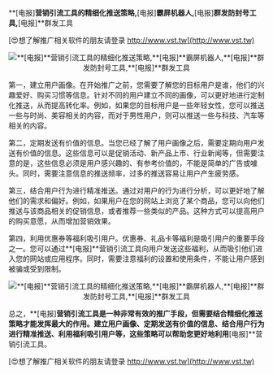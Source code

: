 **[电报]**营销引流工具的精细化推送策略,**[电报]**霸屏机器人,**[电报]**群发防封号工具,**[电报]**群发工具

[😍想了解推广相关软件的朋友请登录 http://www.vst.tw](http://www.vst.tw)

 <center><img src="https://vst.tw/MP4/tuiguang/png/7.png" alt="**[电报]**营销引流工具的精细化推送策略,**[电报]**霸屏机器人,**[电报]**群发防封号工具,**[电报]**群发工具"></center>

第一，建立用户画像。在开始推广之前，您需要了解您的目标用户是谁，他们的兴趣爱好、购买习惯等信息。针对不同的用户建立不同的画像，可以更好地进行定制化推送，从而提高转化率。例如，如果您的目标用户是一些年轻女性，您可以推送一些与时尚、美容相关的内容，而对于男性用户，则可以推送一些与科技、汽车等相关的内容。

第二，定期发送有价值的信息。当您已经了解了用户画像之后，需要定期向用户发送有价值的信息。这些信息可以是促销活动、新产品上市、行业新闻等，但需要注意的是，这些信息必须是用户感兴趣的、有参考价值的，不能是简单的广告或噱头。同时，需要注意信息的推送频率，过多的推送容易让用户产生疲劳感。

第三，结合用户行为进行精准推送。通过对用户的行为进行分析，可以更好地了解他们的需求和偏好。例如，如果用户在您的网站上浏览了某个商品，您可以向他们推送与该商品相关的促销信息，或者推荐一些类似的产品。这种方式可以提高用户的购买意愿，从而增加营销效果。

第四，利用优惠券等福利吸引用户。优惠券、礼品卡等福利是吸引用户的重要手段之一。您可以通过**[电报]**营销引流工具向用户发送这些福利，从而吸引他们进入您的网站或应用程序。同时，需要注意福利的设置和使用条件，不能让用户感到被骗或受到限制。

 <center><img src="https://vst.tw/MP4/tuiguang/png/4.png" alt="**[电报]**营销引流工具的精细化推送策略,**[电报]**霸屏机器人,**[电报]**群发防封号工具,**[电报]**群发工具"></center>

总之，**[电报]**营销引流工具是一种非常有效的推广手段，但需要结合精细化推送策略才能发挥最大的作用。建立用户画像、定期发送有价值的信息、结合用户行为进行精准推送、利用福利吸引用户等，这些策略可以帮助您更好地利用**[电报]**营销引流工具。

[😍想了解推广相关软件的朋友请登录 http://www.vst.tw](http://www.vst.tw)



